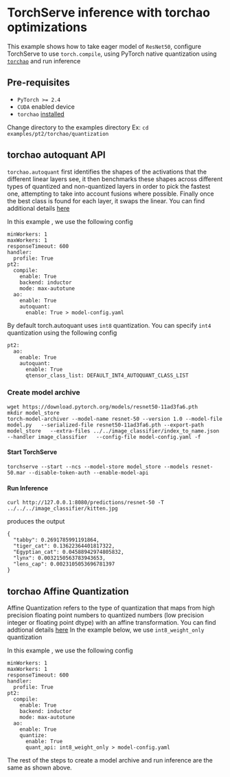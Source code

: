 
# TorchServe inference with torchao optimizations

This example shows how to take eager model of `ResNet50`, configure TorchServe to use `torch.compile`, using PyTorch native quantization using [`torchao`](https://github.com/pytorch/ao) and run inference


## Pre-requisites

- `PyTorch >= 2.4`
- `CUDA` enabled device
- `torchao` [installed](https://github.com/pytorch/ao?tab=readme-ov-file#installation)

Change directory to the examples directory
Ex:  `cd  examples/pt2/torchao/quantization`


## torchao autoquant API

`torchao.autoquant` first identifies the shapes of the activations that the different linear layers see, it then benchmarks these shapes across different types of quantized and non-quantized layers in order to pick the fastest one, attempting to take into account fusions where possible. Finally once the best class is found for each layer, it swaps the linear. You can find additional details [here](https://github.com/pytorch/ao/blob/main/torchao/quantization/README.md#autoquantization)

In this example , we use the following config

```
minWorkers: 1
maxWorkers: 1
responseTimeout: 600
handler:
  profile: True
pt2:
  compile:
    enable: True
    backend: inductor
    mode: max-autotune
  ao:
    enable: True
    autoquant:
      enable: True > model-config.yaml
```

By default torch.autoquant uses `int8` quantization. You can specify `int4` quantization using the following config

```
pt2:
  ao:
    enable: True
    autoquant:
      enable: True
      qtensor_class_list: DEFAULT_INT4_AUTOQUANT_CLASS_LIST
```

### Create model archive

```
wget https://download.pytorch.org/models/resnet50-11ad3fa6.pth
mkdir model_store
torch-model-archiver --model-name resnet-50 --version 1.0 --model-file model.py   --serialized-file resnet50-11ad3fa6.pth --export-path model_store   --extra-files ../../image_classifier/index_to_name.json --handler image_classifier   --config-file model-config.yaml -f
```

#### Start TorchServe
```
torchserve --start --ncs --model-store model_store --models resnet-50.mar --disable-token-auth --enable-model-api
```

#### Run Inference

```
curl http://127.0.0.1:8080/predictions/resnet-50 -T ../../../image_classifier/kitten.jpg
```

produces the output

```
{
  "tabby": 0.2691785991191864,
  "tiger_cat": 0.13622364401817322,
  "Egyptian_cat": 0.04588942974805832,
  "lynx": 0.0032150563783943653,
  "lens_cap": 0.0023105053696781397
}
```

## torchao Affine Quantization

Affine Quantization refers to the type of quantization that maps from high precision floating point numbers to quantized numbers (low precision integer or floating point dtype) with an affine transformation. You can find addtional details [here](https://github.com/pytorch/ao/blob/main/torchao/quantization/README.md#affine-quantization) In the example below, we use `int8_weight_only` quantization

In this example , we use the following config

```
minWorkers: 1
maxWorkers: 1
responseTimeout: 600
handler:
  profile: True
pt2:
  compile:
    enable: True
    backend: inductor
    mode: max-autotune
  ao:
    enable: True
    quantize:
      enable: True
      quant_api: int8_weight_only > model-config.yaml
```

The rest of the steps to create a model archive and run inference are the same as shown above.
